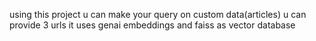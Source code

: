 using this project u can make your query on custom data(articles)
u can  provide 3 urls
it uses genai embeddings and faiss as vector database 

